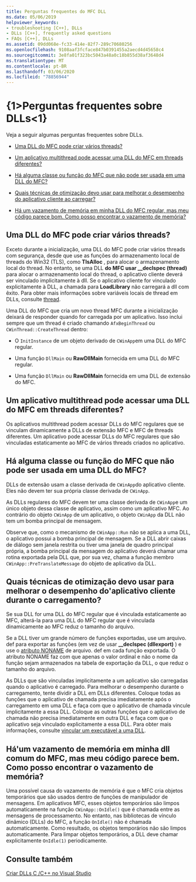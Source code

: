 ```yaml
---
title: Perguntas frequentes do MFC DLL
ms.date: 05/06/2019
helpviewer_keywords:
- troubleshooting [C++], DLLs
- DLLs [C++], frequently asked questions
- FAQs [C++], DLLs
ms.assetid: 09dd068e-fc33-414e-82f7-289c70680256
ms.openlocfilehash: 9108aaf3fcface847b0391455a2aecd4d45658c4
ms.sourcegitcommit: 3e8fa01f323bc5043a48a0c18b855d38af3648d4
ms.translationtype: MT
ms.contentlocale: pt-BR
ms.lasthandoff: 03/06/2020
ms.locfileid: "78856944"
---
```

# <a name="dll-frequently-asked-questions"></a>{1&gt;Perguntas frequentes sobre DLLs&lt;1}

Veja a seguir algumas perguntas frequentes sobre DLLs.

- [Uma DLL do MFC pode criar vários threads?](#mfc_multithreaded_1)

- [Um aplicativo multithread pode acessar uma DLL do MFC em threads diferentes?](#mfc_multithreaded_2)

- [Há alguma classe ou função do MFC que não pode ser usada em uma DLL do MFC?](#mfc_prohibited_classes)

- [Quais técnicas de otimização devo usar para melhorar o desempenho do aplicativo cliente ao carregar?](#mfc_optimization)

- [Há um vazamento de memória em minha DLL do MFC regular, mas meu código parece bom. Como posso encontrar o vazamento de memória?](#memory_leak)

## <a name="mfc_multithreaded_1"></a>Uma DLL do MFC pode criar vários threads?

Exceto durante a inicialização, uma DLL do MFC pode criar vários threads com segurança, desde que use as funções do armazenamento local de threads do Win32 (TLS), como **TlsAlloc** , para alocar o armazenamento local do thread. No entanto, se uma DLL **do MFC usar __declspec (thread)** para alocar o armazenamento local do thread, o aplicativo cliente deverá ser vinculado implicitamente à dll. Se o aplicativo cliente for vinculado explicitamente à DLL, a chamada para **LoadLibrary** não carregará a dll com êxito. Para obter mais informações sobre variáveis locais de thread em DLLs, consulte [thread](../cpp/thread.md).

Uma DLL do MFC que cria um novo thread MFC durante a inicialização deixará de responder quando for carregada por um aplicativo. Isso inclui sempre que um thread é criado chamando `AfxBeginThread` ou `CWinThread::CreateThread` dentro:

- O `InitInstance` de um objeto derivado de `CWinApp`em uma DLL do MFC regular.

- Uma função `DllMain` ou **RawDllMain** fornecida em uma DLL do MFC regular.

- Uma função `DllMain` ou **RawDllMain** fornecida em uma DLL de extensão do MFC.

## <a name="mfc_multithreaded_2"></a>Um aplicativo multithread pode acessar uma DLL do MFC em threads diferentes?

Os aplicativos multithread podem acessar DLLs do MFC regulares que se vinculam dinamicamente a DLLs de extensão MFC e MFC de threads diferentes. Um aplicativo pode acessar DLLs do MFC regulares que são vinculadas estaticamente ao MFC de vários threads criados no aplicativo.

## <a name="mfc_prohibited_classes"></a>Há alguma classe ou função do MFC que não pode ser usada em uma DLL do MFC?

DLLs de extensão usam a classe derivada de `CWinApp`do aplicativo cliente. Eles não devem ter sua própria classe derivada de `CWinApp`.

As DLLs regulares do MFC devem ter uma classe derivada de `CWinApp`e um único objeto dessa classe de aplicativo, assim como um aplicativo MFC. Ao contrário do objeto `CWinApp` de um aplicativo, o objeto `CWinApp` da DLL não tem um bomba principal de mensagem.

Observe que, como o mecanismo de `CWinApp::Run` não se aplica a uma DLL, o aplicativo possui a bomba principal de mensagem. Se a DLL abrir caixas de diálogo sem janela restrita ou tiver uma janela de quadro principal própria, a bomba principal da mensagem do aplicativo deverá chamar uma rotina exportada pela DLL que, por sua vez, chama a função membro `CWinApp::PreTranslateMessage` do objeto de aplicativo da DLL.

## <a name="mfc_optimization"></a>Quais técnicas de otimização devo usar para melhorar o desempenho do&#39;aplicativo cliente durante o carregamento?

Se sua DLL for uma DLL do MFC regular que é vinculada estaticamente ao MFC, alterá-la para uma DLL do MFC regular que é vinculada dinamicamente ao MFC reduz o tamanho do arquivo.

Se a DLL tiver um grande número de funções exportadas, use um arquivo. def para exportar as funções (em vez de usar **__declspec (dllexport)** ) e use o [atributo NONAME](exporting-functions-from-a-dll-by-ordinal-rather-than-by-name.md) de arquivo. def em cada função exportada. O atributo NONAME faz com que apenas o valor ordinal e não o nome da função sejam armazenados na tabela de exportação da DLL, o que reduz o tamanho do arquivo.

As DLLs que são vinculadas implicitamente a um aplicativo são carregadas quando o aplicativo é carregado. Para melhorar o desempenho durante o carregamento, tente dividir a DLL em DLLs diferentes. Coloque todas as funções que o aplicativo de chamada precisa imediatamente após o carregamento em uma DLL e faça com que o aplicativo de chamada vincule implicitamente a essa DLL. Coloque as outras funções que o aplicativo de chamada não precisa imediatamente em outra DLL e faça com que o aplicativo seja vinculado explicitamente a essa DLL. Para obter mais informações, consulte [vincular um executável a uma DLL](linking-an-executable-to-a-dll.md#determining-which-linking-method-to-use).

## <a name="memory_leak"></a>Há&#39;um vazamento de memória em minha dll comum do MFC, mas meu código parece bem. Como posso encontrar o vazamento de memória?

Uma possível causa do vazamento de memória é que o MFC cria objetos temporários que são usados dentro de funções de manipulador de mensagens. Em aplicativos MFC, esses objetos temporários são limpos automaticamente na função `CWinApp::OnIdle()` que é chamada entre as mensagens de processamento. No entanto, nas bibliotecas de vínculo dinâmico (DLLs) do MFC, a função `OnIdle()` não é chamada automaticamente. Como resultado, os objetos temporários não são limpos automaticamente. Para limpar objetos temporários, a DLL deve chamar explicitamente `OnIdle(1)` periodicamente.

## <a name="see-also"></a>Consulte também

[Criar DLLs C /C++ no Visual Studio](dlls-in-visual-cpp.md)
